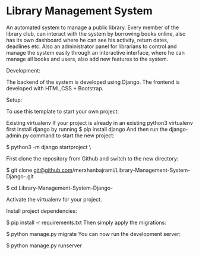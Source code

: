 # Library Management System
An automated system to manage a public library. Every member of the library club, can interact with the system by borrowing books online, also has its own dashboard where he can see his activity, return dates, deadlines etc. Also an administrator panel for librarians to control and manage the system easily through an interactive interface, where he can manage all books and users, also add new features to the system.

Development:

The backend of the system is developed using Django. The frontend is developed with HTML,CSS + Bootstrap.

Setup:

To use this template to start your own project:

Existing virtualenv
If your project is already in an existing python3 virtualenv first install django by running
$ pip install django
And then run the django-admin.py command to start the new project:

$ python3 -m django startproject \


First clone the repository from Github and switch to the new directory:

$ git clone git@github.com/merxhanbajrami/Library-Management-System-Django-.git

$ cd Library-Management-System-Django-

Activate the virtualenv for your project.

Install project dependencies:


$ pip install -r requirements.txt
Then simply apply the migrations:


$ python manage.py migrate
You can now run the development server:

$ python manage.py runserver
